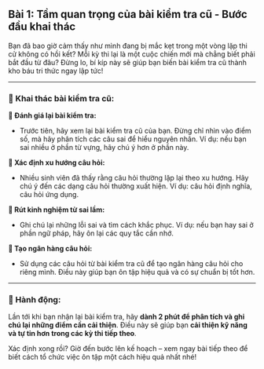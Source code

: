 ## Bài 1: Tầm quan trọng của bài kiểm tra cũ - Bước đầu khai thác

Bạn đã bao giờ cảm thấy như mình đang bị mắc kẹt trong một vòng lặp thi cử không có hồi kết? Mỗi kỳ thi lại là một cuộc chiến mới mà chẳng biết phải bắt đầu từ đâu? Đừng lo, bí kíp này sẽ giúp bạn biến bài kiểm tra cũ thành kho báu tri thức ngay lập tức!

---

### 📌 Khai thác bài kiểm tra cũ:

**🔹 Đánh giá lại bài kiểm tra:**
- Trước tiên, hãy xem lại bài kiểm tra cũ của bạn. Đừng chỉ nhìn vào điểm số, mà hãy phân tích các câu sai để hiểu nguyên nhân. Ví dụ: nếu bạn sai nhiều ở phần từ vựng, hãy chú ý hơn ở phần này.

**🔹 Xác định xu hướng câu hỏi:**
- Nhiều sinh viên đã thấy rằng câu hỏi thường lặp lại theo xu hướng. Hãy chú ý đến các dạng câu hỏi thường xuất hiện. Ví dụ: câu hỏi định nghĩa, câu hỏi ứng dụng.

**🔹 Rút kinh nghiệm từ sai lầm:**
- Ghi chú lại những lỗi sai và tìm cách khắc phục. Ví dụ: nếu bạn hay sai ở phần ngữ pháp, hãy ôn lại các quy tắc cần nhớ.

**🔹 Tạo ngân hàng câu hỏi:**
- Sử dụng các câu hỏi từ bài kiểm tra cũ để tạo ngân hàng câu hỏi cho riêng mình. Điều này giúp bạn ôn tập hiệu quả và có sự chuẩn bị tốt hơn.

---

### 🚀 Hành động:

Lần tới khi bạn nhận lại bài kiểm tra, hãy **dành 2 phút để phân tích và ghi chú lại những điểm cần cải thiện**. Điều này sẽ giúp bạn **cải thiện kỹ năng và tự tin hơn trong các kỳ thi tiếp theo**.

Xác định xong rồi? Giờ đến bước lên kế hoạch – xem ngay bài tiếp theo để biết cách tổ chức việc ôn tập một cách hiệu quả nhất nhé!